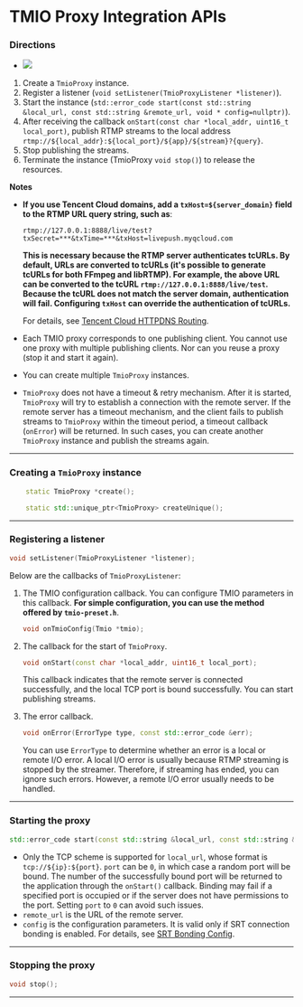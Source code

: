 # TMIO Proxy Integration APIs

### Directions

*  ![](https://qcloudimg.tencent-cloud.cn/raw/0757428b829cae461a0849c594c3b304.png)

1. Create a `TmioProxy` instance.
2. Register a listener (`void setListener(TmioProxyListener *listener)`).
3. Start the instance (`std::error_code start(const std::string &local_url, const std::string &remote_url, void * config=nullptr)`).
4. After receiving the callback `onStart(const char *local_addr, uint16_t local_port)`, publish RTMP streams to the local address `rtmp://${local_addr}:${local_port}/${app}/${stream}?{query}`.
5. Stop publishing the streams.
6. Terminate the instance (TmioProxy `void stop()`) to release the resources.



__Notes__

* **If you use Tencent Cloud domains, add a `txHost=${server_domain}` field to the RTMP URL query string, such as**:

  `rtmp://127.0.0.1:8888/live/test?txSecret=***&txTime=***&txHost=livepush.myqcloud.com`

  **This is necessary because the RTMP server authenticates tcURLs. By default, URLs are converted to tcURLs (it's possible to generate tcURLs for both FFmpeg and libRTMP). For example, the above URL can be converted to the tcURL `rtmp://127.0.0.1:8888/live/test`. Because the tcURL does not match the server domain, authentication will fail. Configuring `txHost` can override the authentication of tcURLs.**

  For details, see [Tencent Cloud HTTPDNS Routing](https://cloud.tencent.com/document/product/267/36164).

* Each TMIO proxy corresponds to one publishing client. You cannot use one proxy with multiple publishing clients. Nor can you reuse a proxy (stop it and start it again).

* You can create multiple `TmioProxy` instances.

* `TmioProxy` does not have a timeout & retry mechanism. After it is started, `TmioProxy` will try to establish a connection with the remote server. If the remote server has a timeout mechanism, and the client fails to publish streams to `TmioProxy` within the timeout period, a timeout callback (`onError`) will be returned. In such cases, you can create another `TmioProxy` instance and publish the streams again.

  

------

### Creating a `TmioProxy` instance

```c++
    static TmioProxy *create();

    static std::unique_ptr<TmioProxy> createUnique();
```

----

### Registering a listener

```c++
void setListener(TmioProxyListener *listener);
```

Below are the callbacks of `TmioProxyListener`:

1. The TMIO configuration callback. You can configure TMIO parameters in this callback. **For simple configuration, you can use the method offered by `tmio-preset.h`**.

   ```c++
   void onTmioConfig(Tmio *tmio);
   ```

2. The callback for the start of `TmioProxy`.

   ```c++
   void onStart(const char *local_addr, uint16_t local_port);
   ```

   This callback indicates that the remote server is connected successfully, and the local TCP port is bound successfully. You can start publishing streams.

3. The error callback.

   ```c++
   void onError(ErrorType type, const std::error_code &err);
   ```

   You can use `ErrorType` to determine whether an error is a local or remote I/O error. A local I/O error is usually because RTMP streaming is stopped by the streamer. Therefore, if streaming has ended, you can ignore such errors. However, a remote I/O error usually needs to be handled.

-----------

### Starting the proxy

```c++
std::error_code start(const std::string &local_url, const std::string &remote_url, void * config=nullptr)
```

* Only the TCP scheme is supported for `local_url`, whose format is `tcp://${ip}:${port}`. `port` can be `0`, in which case a random port will be bound. The number of the successfully bound port will be returned to the application through the `onStart()` callback. Binding may fail if a specified port is occupied or if the server does not have permissions to the port. Setting `port` to `0` can avoid such issues.
* `remote_url` is the URL of the remote server.
* `config` is the configuration parameters. It is valid only if SRT connection bonding is enabled. For details, see [SRT Bonding Config](tmio-feature.md#srt-bonding-config-group).

----

### Stopping the proxy

```c++
void stop();
```
----